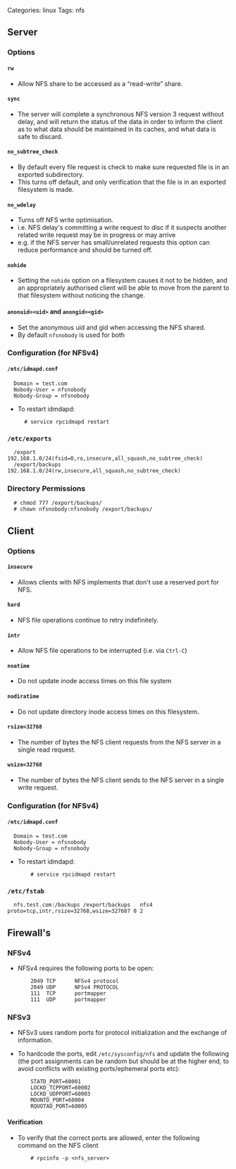 Categories: linux
Tags: nfs

## Server

### Options 

#### `rw`
- Allow NFS share to be accessed as a “read-write” share.

#### `sync`

- The server will complete a synchronous NFS version 3 request without delay, and will return the status of the data in order to inform the client as to what data should be maintained in its caches, and what data is safe to discard.

#### `no_subtree_check`

- By default every file request is check to make sure requested file is in an exported subdirectory. 
- This turns off default, and only verification that the file is in an exported filesystem is made.

#### `no_wdelay`

- Turns off NFS write optimisation.
- i.e. NFS delay's committing a write request to disc if it suspects another related write request may be in progress or may arrive 
- e.g. if the NFS server has small/unrelated requests this option can reduce performance and should be turned off.

#### `nohide`

- Setting the `nohide` option on a filesystem causes it not to be hidden, and an appropriately authorised client will be able to move from the parent to that filesystem without noticing the change.

#### `anonuid=<uid>` and `anongid=<gid>`

- Set the anonymous uid and gid when accessing the NFS shared.
- By default `nfsnobody` is used for both


### Configuration (for NFSv4) ###

#### `/etc/idmapd.conf`

      Domain = test.com
      Nobody-User = nfsnobody
      Nobody-Group = nfsnobody

- To restart idmdapd:

        # service rpcidmapd restart


### `/etc/exports` ###

      /export 192.168.1.0/24(fsid=0,ro,insecure,all_squash,no_subtree_check)
      /export/backups 192.168.1.0/24(rw,insecure,all_squash,no_subtree_check)

### Directory Permissions

      # chmod 777 /export/backups/
      # chown nfsnobody:nfsnobody /export/backups/

## Client ##

### Options

#### `insecure` ####

- Allows clients with NFS implements that don't use a reserved port for NFS.

#### `hard` ####

- NFS file operations continue to retry indefinitely.

#### `intr` ####

- Allow NFS file operations to be interrupted (i.e. via `Ctrl-C`)

#### `noatime` ####

- Do not update inode access times on this file system

#### `nodiratime`

- Do not update directory inode access times on this filesystem.

#### `rsize=32768` ####

- The number of bytes the NFS client requests from the NFS server in a single read request.

#### `wsize=32768` ####

- The number of bytes the NFS client sends to the NFS server in a single write request.

### Configuration (for NFSv4) ###

#### `/etc/idmapd.conf`

      Domain = test.com
      Nobody-User = nfsnobody
      Nobody-Group = nfsnobody

- To restart idmdapd:

          # service rpcidmapd restart


### `/etc/fstab` ###

      nfs.test.com:/backups /export/backups   nfs4    proto=tcp,intr,rsize=32768,wsize=327687 0 2

## Firewall's

### NFSv4

- NFSv4 requires the following ports to be open:

          2049 TCP      NFSv4 protocol
          2049 UDP      NFSv4 PROTOCOL
          111  TCP      portmapper
          111  UDP      portmapper

### NFSv3

- NFSv3 uses random ports for protocol initialization and the exchange of information.
- To hardcode the ports, edit `/etc/sysconfig/nfs` and update the following (the port assignments can be random but should be at the higher end, to avoid conflicts with existing ports/ephemeral ports etc):

          STATD_PORT=60001
          LOCKD_TCPPORT=60002
          LOCKD_UDPPORT=60003
          MOUNTD_PORT=60004
          RQUOTAD_PORT=60005

#### Verification ####

- To verify that the correct ports are allowed, enter the following command on the NFS client

          # rpcinfo -p <nfs_server>
